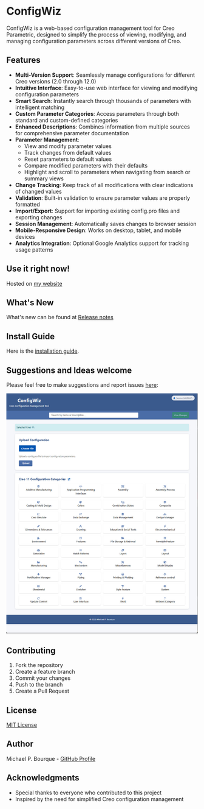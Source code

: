 # ConfigWiz

ConfigWiz is a web-based configuration management tool for Creo Parametric, designed to simplify the process of viewing, modifying, and managing configuration parameters across different versions of Creo.

## Features

- **Multi-Version Support**: Seamlessly manage configurations for different Creo versions (2.0 through 12.0)
- **Intuitive Interface**: Easy-to-use web interface for viewing and modifying configuration parameters
- **Smart Search**: Instantly search through thousands of parameters with intelligent matching
- **Custom Parameter Categories**: Access parameters through both standard and custom-defined categories
- **Enhanced Descriptions**: Combines information from multiple sources for comprehensive parameter documentation
- **Parameter Management**:
  - View and modify parameter values
  - Track changes from default values
  - Reset parameters to default values
  - Compare modified parameters with their defaults
  - Highlight and scroll to parameters when navigating from search or summary views
- **Change Tracking**: Keep track of all modifications with clear indications of changed values
- **Validation**: Built-in validation to ensure parameter values are properly formatted
- **Import/Export**: Support for importing existing config.pro files and exporting changes
- **Session Management**: Automatically saves changes to browser session
- **Mobile-Responsive Design**: Works on desktop, tablet, and mobile devices
- **Analytics Integration**: Optional Google Analytics support for tracking usage patterns

## Use it right now!
Hosted on [my website](https://ptcuserboston.org/configwiz)

## What's New
What's new can be found at [Release notes](release-notes.md)

## Install Guide
Here is the [installation guide](INSTALL.md).
 
## Suggestions and Ideas welcome
Please feel free to make suggestions and report issues [here](https://github.com/mbourque/configwiz2/issues): 

![ConfigWiz Interface](sample-screen.jpg)

## Contributing

1. Fork the repository
2. Create a feature branch
3. Commit your changes
4. Push to the branch
5. Create a Pull Request

## License

[MIT License](LICENSE)

## Author

Michael P. Bourque - [GitHub Profile](https://github.com/mbourque)

## Acknowledgments

- Special thanks to everyone who contributed to this project
- Inspired by the need for simplified Creo configuration management 
